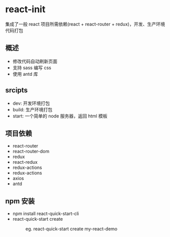 # react-init

集成了一般 react 项目所需依赖(react + react-router + redux)，开发、生产环境代码打包

## 概述
- 修改代码自动刷新页面
- 支持 sass 编写 css
- 使用 antd 库

## srcipts
- dev: 开发环境打包
- build: 生产环境打包
- start: 一个简单的 node 服务器，返回 html 模板

## 项目依赖
- react-router
- react-router-dom
- redux
- react-redux
- redux-actions
- redux-actions
- axios
- antd

## npm 安装
- npm install react-quick-start-cli
- react-quick-start create <dir>
  eg. react-quick-start create my-react-demo
